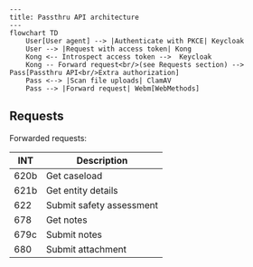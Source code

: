 ```mermaid
---
title: Passthru API architecture
---
flowchart TD
    User[User agent] --> |Authenticate with PKCE| Keycloak
    User --> |Request with access token| Kong
    Kong <-- Introspect access token -->  Keycloak
    Kong -- Forward request<br/>(see Requests section) --> Pass[Passthru API<br/>Extra authorization]
    Pass <--> |Scan file uploads| ClamAV
    Pass --> |Forward request| Webm[WebMethods]
```

## Requests

Forwarded requests:

| INT | Description |
|-|-|
| 620b | Get caseload |
| 621b | Get entity details |
| 622 | Submit safety assessment |
| 678 | Get notes |
| 679c | Submit notes |
| 680 | Submit attachment |
